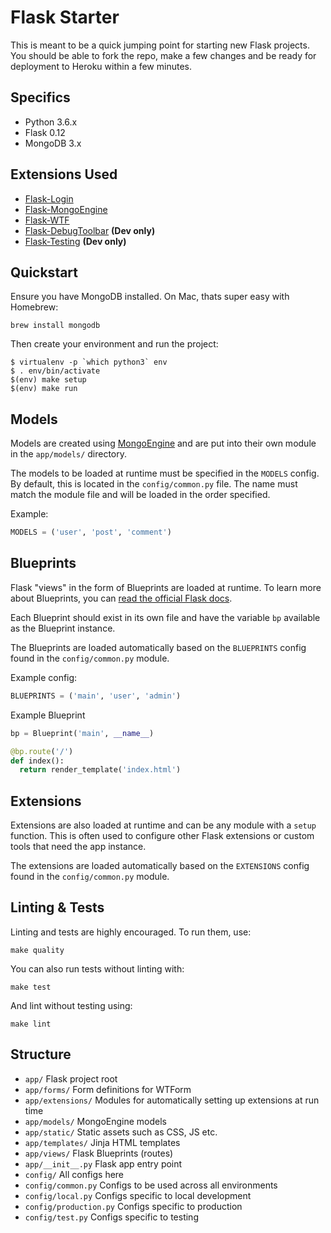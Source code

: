 Flask Starter
=============
This is meant to be a quick jumping point for starting new Flask projects. You
should be able to fork the repo, make a few changes and be ready for deployment
to Heroku within a few minutes.


Specifics
---------
- Python 3.6.x
- Flask 0.12
- MongoDB 3.x


Extensions Used
---------------
- [Flask-Login](https://flask-login.readthedocs.io/en/latest/)
- [Flask-MongoEngine](http://docs.mongoengine.org/projects/flask-mongoengine/en/latest/)
- [Flask-WTF](https://flask-wtf.readthedocs.io/en/stable/)
- [Flask-DebugToolbar](https://flask-debugtoolbar.readthedocs.io/en/latest/) **(Dev only)**
- [Flask-Testing](https://pythonhosted.org/Flask-Testing/) **(Dev only)**


Quickstart
----------
Ensure you have MongoDB installed. On Mac, thats super easy with Homebrew:

```
brew install mongodb
```

Then create your environment and run the project:

```
$ virtualenv -p `which python3` env
$ . env/bin/activate
$(env) make setup
$(env) make run
```


Models
------
Models are created using [MongoEngine](http://mongoengine.org) and are put into
their own module in the `app/models/` directory.

The models to be loaded at runtime must be specified in the `MODELS` config.
By default, this is located in the `config/common.py` file. The name must match
the module file and will be loaded in the order specified.

Example:

```python
MODELS = ('user', 'post', 'comment')
```


Blueprints
----------
Flask "views" in the form of Blueprints are loaded at runtime. To learn more
about Blueprints, you can [read the official Flask docs](http://flask.pocoo.org/docs/0.12/blueprints/).

Each Blueprint should exist in its own file and have the variable `bp` available
as the Blueprint instance.

The Blueprints are loaded automatically based on the `BLUEPRINTS` config found
in the `config/common.py` module.

Example config:

```python
BLUEPRINTS = ('main', 'user', 'admin')
```

Example Blueprint

```python
bp = Blueprint('main', __name__)

@bp.route('/')
def index():
  return render_template('index.html')
```


Extensions
----------
Extensions are also loaded at runtime and can be any module with a `setup`
function. This is often used to configure other Flask extensions or custom tools
that need the app instance.

The extensions are loaded automatically based on the `EXTENSIONS` config found
in the `config/common.py` module.


Linting & Tests
---------------
Linting and tests are highly encouraged. To run them, use:

```
make quality
```

You can also run tests without linting with:

```
make test
```

And lint without testing using:

```
make lint
```


Structure
---------
- `app/` Flask project root
- `app/forms/` Form definitions for WTForm
- `app/extensions/` Modules for automatically setting up extensions at run time
- `app/models/` MongoEngine models
- `app/static/` Static assets such as CSS, JS etc.
- `app/templates/` Jinja HTML templates
- `app/views/` Flask Blueprints (routes)
- `app/__init__.py` Flask app entry point
- `config/` All configs here
- `config/common.py` Configs to be used across all environments
- `config/local.py` Configs specific to local development
- `config/production.py` Configs specific to production
- `config/test.py` Configs specific to testing
